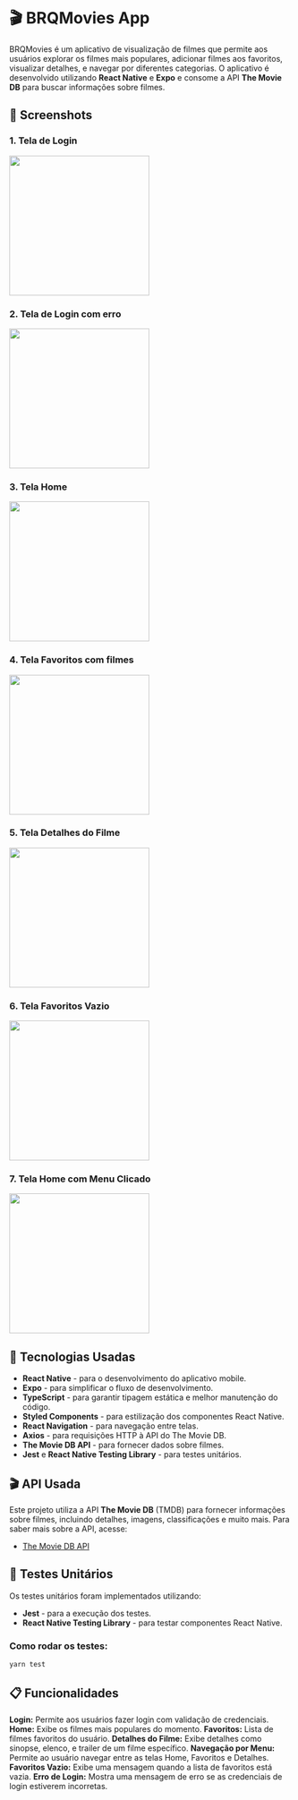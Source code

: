 # 🎬 BRQMovies App

BRQMovies é um aplicativo de visualização de filmes que permite aos usuários explorar os filmes mais populares, adicionar filmes aos favoritos, visualizar detalhes, e navegar por diferentes categorias. O aplicativo é desenvolvido utilizando **React Native** e **Expo** e consome a API **The Movie DB** para buscar informações sobre filmes.

## 📱 Screenshots

### 1. Tela de Login

<img src="path_to_image/tela-login.png" width="250"/>

### 2. Tela de Login com erro

<img src="path_to_image/tela-login-erro.png" width="250"/>

### 3. Tela Home

<img src="path_to_image/tela-home.png" width="250"/>

### 4. Tela Favoritos com filmes

<img src="path_to_image/tela-favoritos.png" width="250"/>

### 5. Tela Detalhes do Filme

<img src="path_to_image/tela-detalhes-filme.png" width="250"/>

### 6. Tela Favoritos Vazio

<img src="path_to_image/tela-favoritos-vazio.png" width="250"/>

### 7. Tela Home com Menu Clicado

<img src="path_to_image/tela-home-menu.png" width="250"/>

## 🚀 Tecnologias Usadas

- **React Native** - para o desenvolvimento do aplicativo mobile.
- **Expo** - para simplificar o fluxo de desenvolvimento.
- **TypeScript** - para garantir tipagem estática e melhor manutenção do código.
- **Styled Components** - para estilização dos componentes React Native.
- **React Navigation** - para navegação entre telas.
- **Axios** - para requisições HTTP à API do The Movie DB.
- **The Movie DB API** - para fornecer dados sobre filmes.
- **Jest** e **React Native Testing Library** - para testes unitários.

## 🎬 API Usada

Este projeto utiliza a API **The Movie DB** (TMDB) para fornecer informações sobre filmes, incluindo detalhes, imagens, classificações e muito mais. Para saber mais sobre a API, acesse:

- [The Movie DB API](https://developers.themoviedb.org/3)

## 🧪 Testes Unitários

Os testes unitários foram implementados utilizando:

- **Jest** - para a execução dos testes.
- **React Native Testing Library** - para testar componentes React Native.

### Como rodar os testes:

```bash
yarn test
```

## 📋 Funcionalidades

**Login:** Permite aos usuários fazer login com validação de credenciais.
**Home:** Exibe os filmes mais populares do momento.
**Favoritos:** Lista de filmes favoritos do usuário.
**Detalhes do Filme:** Exibe detalhes como sinopse, elenco, e trailer de um filme específico.
**Navegação por Menu:** Permite ao usuário navegar entre as telas Home, Favoritos e Detalhes.
**Favoritos Vazio:** Exibe uma mensagem quando a lista de favoritos está vazia.
**Erro de Login:** Mostra uma mensagem de erro se as credenciais de login estiverem incorretas.

```

```
